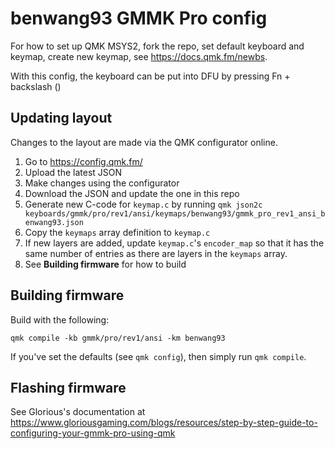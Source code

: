 # benwang93 GMMK Pro config

For how to set up QMK MSYS2, fork the repo, set default keyboard and keymap, create new keymap, see <https://docs.qmk.fm/newbs>.

With this config, the keyboard can be put into DFU by pressing Fn + backslash (\)

## Updating layout

Changes to the layout are made via the QMK configurator online.

1. Go to <https://config.qmk.fm/>
2. Upload the latest JSON
3. Make changes using the configurator
4. Download the JSON and update the one in this repo
5. Generate new C-code for `keymap.c` by running `qmk json2c keyboards/gmmk/pro/rev1/ansi/keymaps/benwang93/gmmk_pro_rev1_ansi_benwang93.json`
6. Copy the `keymaps` array definition to `keymap.c`
7. If new layers are added, update `keymap.c`'s `encoder_map` so that it has the same number of entries as there are layers in the `keymaps` array.
8. See **Building firmware** for how to build

## Building firmware

Build with the following:

```{bash}
qmk compile -kb gmmk/pro/rev1/ansi -km benwang93
```

If you've set the defaults (see `qmk config`), then simply run `qmk compile`.

## Flashing firmware

See Glorious's documentation at <https://www.gloriousgaming.com/blogs/resources/step-by-step-guide-to-configuring-your-gmmk-pro-using-qmk>
